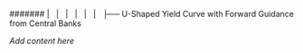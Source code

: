 ####### |   |   |   |   |   |   ├── U-Shaped Yield Curve with Forward Guidance from Central Banks

*Add content here*